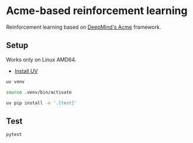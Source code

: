 # Acme-based reinforcement learning

Reinforcement learning based on [DeepMind's Acme](https://github.com/google-deepmind/acme/tree/master/) framework.

## Setup

Works only on Linux AMD64.

- [Install UV](https://github.com/astral-sh/uv/blob/main/README.md)

```sh
uv venv
```

```sh
source .venv/bin/activate
```

```sh
uv pip install -e '.[test]'
```

## Test

```sh
pytest
```
